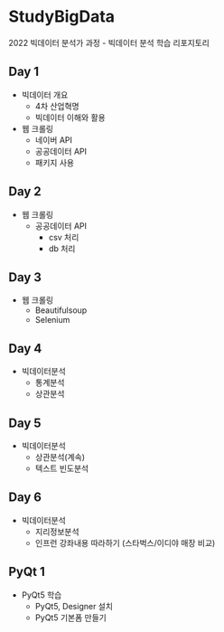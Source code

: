 # StudyBigData
2022  빅데이터 분석가 과정 - 빅데이터 분석 학습 리포지토리

## Day 1
- 빅데이터 개요
  - 4차 산업혁명
  - 빅데이터 이해와 활용
- 웹 크롤링
  - 네이버 API
  - 공공데이터 API
  - 패키지 사용

## Day 2
- 웹 크롤링
  - 공공데이터 API
    - csv 처리
    - db 처리
  
## Day 3
- 웹 크롤링
  - Beautifulsoup
  - Selenium

## Day 4
- 빅데이터분석
  - 통계분석
  - 상관분석
  
## Day 5
- 빅데이터분석
  - 상관분석(계속)
  - 텍스트 빈도분석

## Day 6
- 빅데이터분석
  - 지리정보분석
  - 인프런 강좌내용 따라하기 (스타벅스/이디야 매장 비교)

## PyQt 1
- PyQt5 학습
  - PyQt5, Designer 설치
  - PyQt5 기본폼 만들기